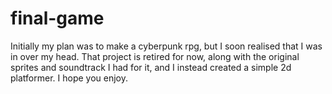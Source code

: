 # final-game

Initially my plan was to make a cyberpunk rpg, but I soon realised that I was in over my head. That project is retired for now, along with the original sprites and soundtrack I had for it, and I instead created a simple 2d platformer. I hope you enjoy.
